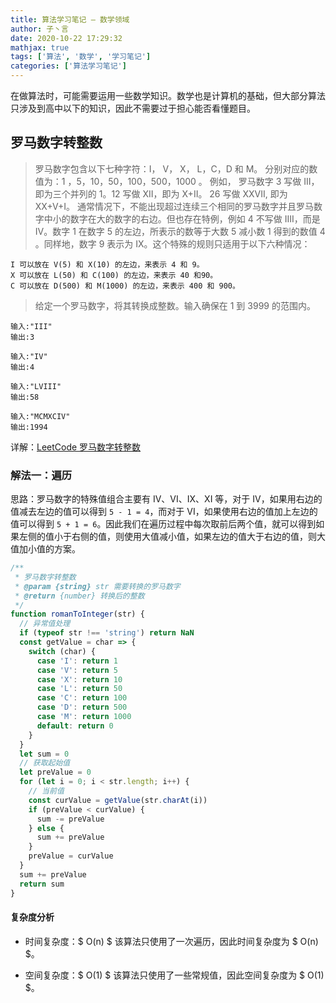 ```yaml
---
title: 算法学习笔记 — 数学领域
author: 子丶言
date: 2020-10-22 17:29:32
mathjax: true
tags: ['算法', '数学', '学习笔记']
categories: ['算法学习笔记']
---
```


在做算法时，可能需要运用一些数学知识。数学也是计算机的基础，但大部分算法只涉及到高中以下的知识，因此不需要过于担心能否看懂题目。
<!-- more -->

## 罗马数字转整数

> 罗马数字包含以下七种字符：I， V， X， L，C，D 和 M。
> 分别对应的数值为：1 ，5，10，50，100，500，1000 。
> 例如， 罗马数字 3 写做 III，即为三个并列的 1。12 写做 XII，即为 X+II。 26 写做 XXVII, 即为 XX+V+I。
> 通常情况下，不能出现超过连续三个相同的罗马数字并且罗马数字中小的数字在大的数字的右边。但也存在特例，例如 4 不写做 IIII，而是 IV。数字 1 在数字 5 的左边，所表示的数等于大数 5 减小数 1 得到的数值 4 。同样地，数字 9 表示为 IX。这个特殊的规则只适用于以下六种情况：

    I 可以放在 V(5) 和 X(10) 的左边，来表示 4 和 9。
    X 可以放在 L(50) 和 C(100) 的左边，来表示 40 和90。
    C 可以放在 D(500) 和 M(1000) 的左边，来表示 400 和 900。

> 给定一个罗马数字，将其转换成整数。输入确保在 1 到 3999 的范围内。

    输入:"III"
    输出:3

    输入:"IV"
    输出:4

    输入:"LVIII"
    输出:58

    输入:"MCMXCIV"
    输出:1994

详解：[LeetCode 罗马数字转整数](https://leetcode-cn.com/problems/roman-to-integer/solution/yong-shi-9993nei-cun-9873jian-dan-jie-fa-by-donesp/)

### 解法一：遍历

思路：罗马数字的特殊值组合主要有 IV、VI、IX、XI 等，对于 IV，如果用右边的值减去左边的值可以得到 `5 - 1 = 4`，而对于 VI，如果使用右边的值加上左边的值可以得到 `5 + 1 = 6`。因此我们在遍历过程中每次取前后两个值，就可以得到如果左侧的值小于右侧的值，则使用大值减小值，如果左边的值大于右边的值，则大值加小值的方案。

```js
/**
 * 罗马数字转整数
 * @param {string} str 需要转换的罗马数字
 * @return {number} 转换后的整数
 */
function romanToInteger(str) {
  // 异常值处理
  if (typeof str !== 'string') return NaN
  const getValue = char => {
    switch (char) {
      case 'I': return 1
      case 'V': return 5
      case 'X': return 10
      case 'L': return 50
      case 'C': return 100
      case 'D': return 500
      case 'M': return 1000
      default: return 0
    }
  }
  let sum = 0
  // 获取起始值
  let preValue = 0
  for (let i = 0; i < str.length; i++) {
    // 当前值
    const curValue = getValue(str.charAt(i))
    if (preValue < curValue) {
      sum -= preValue
    } else {
      sum += preValue
    }
    preValue = curValue
  }
  sum += preValue
  return sum
}
```

#### 复杂度分析

- 时间复杂度：$ O(n) $
  该算法只使用了一次遍历，因此时间复杂度为 $ O(n) $。

- 空间复杂度：$ O(1) $
  该算法只使用了一些常规值，因此空间复杂度为 $ O(1) $。

